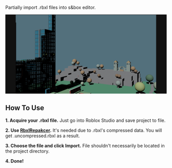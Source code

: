 Partially import .rbxl files into s&box editor.

![alt text](https://github.com/kirya-scriptydude/sbox-noblox/blob/main/roblox-hq.PNG?raw=true)

## How To Use
**1. Acquire your .rbxl file.** Just go into Roblox Studio and save project to file.

**2. Use [RbxlRepakcer](https://github.com/kirya-scriptydude/RbxlRepacker).** It's needed due to .rbxl's compressed data. You will get .uncompressed.rbxl as a result.

**3. Choose the file and click Import.** File shouldn't necessarily be located in the project directory.

**4. Done!**
